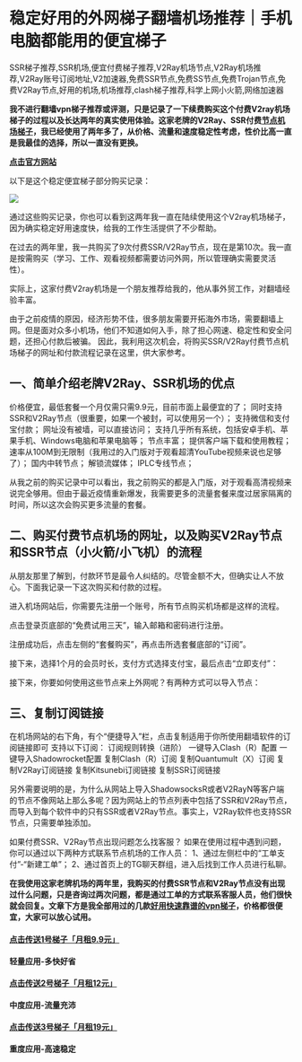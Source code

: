# 稳定好用的外网梯子翻墙机场推荐｜手机电脑都能用的便宜梯子

SSR梯子推荐,SSR机场,便宜付费梯子推荐,V2Ray机场节点,V2Ray机场推荐,V2Ray账号订阅地址,V2加速器,免费SSR节点,免费SS节点,免费Trojan节点,免费V2Ray节点,好用的机场,机场推荐,clash梯子推荐,科学上网小火箭,网络加速器

**我不进行翻墙vpn梯子推荐或评测，只是记录了一下续费购买这个付费V2ray机场梯子的过程以及长达两年的真实使用体验。这家老牌的V2Ray、SSR付费[节点机场梯子](https://alipjj.github.io/tizi/)，我已经使用了两年多了，从价格、流量和速度稳定性考虑，性价比高一直是我最佳的选择，所以一直没有更换。**

[**点击官方网站**](https://go.51tz.cc/fjcloud)

以下是这个稳定便宜梯子部分购买记录：

![](https://s2.loli.net/2023/10/21/9MJ6jEblcLRWTyk.jpg)

通过这些购买记录，你也可以看到这两年我一直在陆续使用这个V2ray机场梯子，因为确实稳定好用速度快，给我的工作生活提供了不少帮助。

在过去的两年里，我一共购买了9次付费SSR/V2Ray节点，现在是第10次。我一直是按需购买（学习、工作、观看视频都需要访问外网，所以管理确实需要灵活性）。

实际上，这家付费V2ray机场是一个朋友推荐给我的，他从事外贸工作，对翻墙经验丰富。

由于之前疫情的原因，经济形势不佳，很多朋友需要开拓海外市场，需要翻墙上网。但是面对众多小机场，他们不知道如何入手，除了担心网速、稳定性和安全问题，还担心付款后被骗。
因此，我利用这次机会，将购买SSR/V2Ray付费节点机场梯子的网址和付款流程记录在这里，供大家参考。

## 一、简单介绍老牌V2Ray、SSR机场的优点
价格便宜，最低套餐一个月仅需只需9.9元，目前市面上最便宜的了；
同时支持SSR和V2Ray节点（很重要，如果一个被封，可以使用另一个）；
支持微信和支付宝付款；
网址没有被墙，可以直接访问；
支持几乎所有系统，包括安卓手机、苹果手机、Windows电脑和苹果电脑等；
节点丰富；
提供客户端下载和使用教程；
速率从100M到无限制（我用过的入门版对于观看超清YouTube视频来说也足够了）；
国内中转节点；
解锁流媒体；
IPLC专线节点；

从我之前的购买记录中可以看出，我之前购买的都是入门版，对于观看高清视频来说完全够用。但由于最近疫情重新爆发，我需要更多的流量套餐来度过居家隔离的时间，所以这次会购买更多流量的套餐。

## 二、购买付费节点机场的网址，以及购买V2Ray节点和SSR节点（小火箭/小飞机）的流程
从朋友那里了解到，付款环节是最令人纠结的。尽管金额不大，但确实让人不放心。下面我记录一下这次购买和付款的过程。

进入机场网站后，你需要先注册一个账号，所有节点购买机场都是这样的流程。

点击登录页底部的“免费试用三天”，输入邮箱和密码进行注册。

注册成功后，点击左侧的“套餐购买”，再点击所选套餐底部的“订阅”。

接下来，选择1个月的会员时长，支付方式选择支付宝，最后点击“立即支付”：

接下来，你要如何使用这些节点来上外网呢？有两种方式可以导入节点：

## 三、复制订阅链接
在机场网站的右下角，有个“便捷导入”栏，点击复制适用于你所使用翻墙软件的订阅链接即可
支持以下订阅：
订阅规则转换（进阶）
一键导入Clash（R）配置
一键导入Shadowrocket配置
复制Clash（R）订阅
复制Quantumult（X）订阅
复制V2Ray订阅链接
复制Kitsunebi订阅链接
复制SSR订阅链接

另外需要说明的是，为什么从网站上导入ShadowsocksR或者V2RayN等客户端的节点不像网站上那么多呢？因为网站上的节点列表中包括了SSR和V2Ray节点，而导入到每个软件中的只有SSR或者V2Ray节点。事实上，V2Ray软件也支持SSR节点，只需要单独添加。

如果付费SSR、V2Ray节点出现问题怎么找客服？
如果在使用过程中遇到问题，你可以通过以下两种方式联系节点机场的工作人员：
1、通过左侧栏中的“工单支付”-“新建工单”；
2、通过首页上的TG聊天群组，进入后找到工作人员进行私聊。

**在我使用这家老牌机场的两年里，我购买的付费SSR节点和V2Ray节点没有出现过什么问题，只是咨询过两次问题，都是通过工单的方式联系客服人员，他们很快就会回复。文章下方是我全部用过的几款[好用快速靠谱的vpn梯子](http://react-china.org/t/topic/40287)，价格都很便宜，大家可以放心试用。**

#### [**点击传送1号梯子「月租9.9元」**](https://go.51tz.cc/fjcloud)
**轻量应用-多快好省**
#### [**点击传送2号梯子「月租12元」**](https://go.51tz.cc/nicecloud)
**中度应用-流量充沛**
#### [**点击传送3号梯子「月租19元」**](https://go.51tz.cc/sycloud)
**重度应用-高速稳定**
